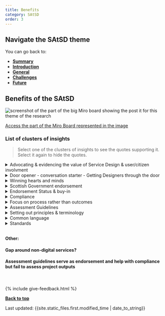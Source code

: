 ```yaml
---
title: Benefits
category: SAtSD
order: 3
---
```


<div class="nav-panel">
   <h2>Navigate the SAtSD theme</h2>
   <p style="margin-bottom: 0">You can go back to:</p>
   <ul>
      <li><a href="/practitioner-stories/SAtSD/summary"><strong>Summary</strong></a></li>
      <li><a href="/practitioner-stories/SAtSD/intro"><strong>Introduction</strong></a></li>
      <li><a href="/practitioner-stories/SAtSD/general"><strong>General</strong></a></li>
      <li><a href="/practitioner-stories/SAtSD/challenges"><strong>Challenges</strong></a></li>
      <li><a href="/practitioner-stories/SAtSD/future"><strong>Future</strong></a></li>
   </ul>
</div>

<h2 class="top-line">Benefits of the SAtSD</h2>

![screenshot of the part of the big Miro board showing the post it for this theme of the research](/practitioner-stories/images/SAtSD/satsd-gen2.png)
<p><a href="https://miro.com/app/board/o9J_ldOzA14=/?moveToWidget=3074457352333740932&cot=14" target="_blank">Access the part of the Miro Board represented in the image</a></p>


### List of clusters of insights

> Select one of the clusters of insights to see the quotes supporting it. Select it again to hide the quotes.

<details>
<summary><span>Advocating & evidencing the value of Service Design & user/citizen involvment</span></summary>
<ul>
<li>It does great work in terms of advocating for involving users within design work. [...] It does great things in terms of informing people getting involved in design work or procuring design work. Why it is important to involve citizens within the services that you are creating. It‘s good for justifying why that‘s important [...] I love that it says, "if you don’t understand the needs of your citizens and you don’t understand how to co-design in a way that is fitting and appropriate for that person, involve that person in the planning. So that they can help you plan it."</li>
<li>It’s incredibly passive at the moment in terms of how we engage with users, and actually that’s because it is really difficult.  [... The SAtSD is] breaking some of those barriers so we can really do good service design more. We can design good services that work for people, not based on ego or organisation or constraints, everyone is in that together. And it’s not easy, but it’s really necessary</li>
<li>On a higher level - in terms of operation, of Scotland, and from the perspective of me working in an over-bureaucratic organisation - being a public service but not really doing service design, I think it’s extremely valuable to have. Because it then looks like government is doing it and here are some tools like guidance and toolkits, and it just proves the value for other organisations to do it as well. [...] I guess my aim has always been “here is the justification of why we need service design, here is the impact it made to other organisations, here is the Scottish Approach to Service Design and blah blah blah</li>
</ul>
</details>
<details>
<summary><span>Door opener - conversation starter - Getting Designers through the door</span></summary>
<ul>
<li>Working in the [public sector], I’ve had a six-month struggle to not even implement it, just get people to acknowledge that it is an ok thing to do. So I can see now more and more how smart it is</li>
<li>It gets me through the door . [...] It is a great tool, and a kind of methodology to take it into organisations and say: ‘look, this is what I do, the evidence for why we're trying to do it, where it has evolved from...’</li>
<li>SAtSD has opened up a conversation and has people gathering around it, so for me it's been a great way to find people and to locate people to talk to, or to avoid</li>

</ul>
</details>
<details>
<summary><span>Winning hearts and minds</span></summary>
<ul>
<li>What the Government is doing, the playbook [...] is your manual. But actually they’ve got to win hearts and minds. I think the SAtSD has been about winning hearts and minds, and being a community in the way they have done the training and built that up. I’ve definitely seen that. [...]  with something like the SAtSD, there’s a nervousness, so you can be quite purist about it: ‘it must be done this way’, ‘it’s got to be done this way’. I think it is more about principles and hearts and minds than it is about practice</li>
<li>I think it is positive that it is there [...] You can see that the public sector responds to stuff like this [..] they have to reorient how  they work</li>
<li>The Scottish approach to service design has helped us give us a kind of philosophy that helped us get design closer to the people. But if we are serious about service design being everybody's business, then it has to be everybody. It's not just about people working in local government, it's not just about the more articulate people, who were always members of the public that would put their hands out when the NHS is asking for a public consultation. It has to be Everybody</li>
</ul>
</details>
<details>
<summary><span>Scottish Government endorsement</span></summary>
<ul>
<li>So, I think the biggest benefit of the Scottish Approach to Service Design is almost the endorsement of the Scottish Government</li>
<li>We need to build to point to that and say ‘no, but we’ve got an agreement at the highest levels in government, that that’s the way we work. We’ve embedded it into, wherever our mandates exist. We managed to integrate it in there, and we got support from the community to do it</li>
</ul>
</details>
<details>
<summary><span>Endorsement Status & buy-in</span></summary>
<ul>
<li>I guess I see the value of it as being more buying in and show-the-impact type of thing. [...] But as a form to present to executives or whatever I would use it. It‘s branded with a logo, so use it because there is a logo on it</li>
</ul>
</details>
<details>
<summary><span>Compliance</span></summary>
<ul>
<li>I've used it to beat people up when they don’t let me do my job [...] it is being useful as a sort of official compliance document. It gives us status, the same status, [...]  I hope, than information governance, or open source code, and things like that</li>
</ul>
</details>
<details>
<summary><span>Focus on process rather than outcomes</span></summary>
<ul>
<li>It focuses on the process [... ] it sort of says: ‘during your project, have you done this and this?’ rather than ‘have you produced this and that outcome’. And that is really useful, because we can really say to people, you know, we are supposed to comply, so this is the process that we need to implement</li>
<li>A process which makes us think of the service user and thinking about their life journey, not our internal structure, that will inevitable result in us going: hang on a second, this bit of this journey has nothing to do with us, [..], what do we need to do now? so it's forcing us to think in someone else's shoes which really what we should be doing, or what good design should be doing</li>
</ul>
</details>
<details>
<summary><span>Assessment Guidelines</span></summary>
<ul>
<li>I think the maturity modelling piece is useful as well because we can score ourselves against others and say, where we need to be to move up to the next level</li>
<li>It has actually been a lot more useful than I ever thought it would be. [...] the SAtSD assessment [...] has been really helpful because I need to beat people a bit to listen to service design so I really want to do it I think it is a useful tool to say, ‘look, we have to comply with this so here is the assessment, we can rate ourselves and then see how we are doing, and turns out we probably should be talking to more people</li>
</ul>
</details>
<details>
<summary><span>Setting out principles & terminology</span></summary>
<ul>
<li>I recognise that it‘s an important thing to set out as a set of principles</li>
</ul>
</details>
<details>
<summary><span>Common language</span></summary>
<ul>
<li>The ability to put it out in plain English the benefit of it and how a council can use it. It is really helpful</li>
<li>People are developing the language to be talking about it within a service design context; which I think is really helpful because it allows us to be able to articulate what we do a bit better,  and gives people a frame of reference. [...]</li>
<li>Before I came on board, the partnership had time to be introduced to this tool and they are using a lot of the language involved in the tool</li>
<li>There is a commonality of language and understanding of the principles, and the why and the need,</li>
</ul>
</details>
<details>
<summary><span>Standards</span></summary>
<ul>
<li>And then the standards I guess, they are more for digital services</li>
</ul>
</details>
<br>

**Other:**
#### Gap around non-digital services?
#### Assessment guidelines serve as endorsement and help with compliance but fail to assess project outputs

<br><br>
{% include give-feedback.html %}

<p><a href="#"><strong>Back to top</strong></a></p>

<p>Last updated: {{site.static_files.first.modified_time | date_to_string}}</p>


